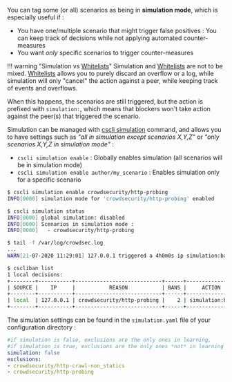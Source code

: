 You can tag some (or all) scenarios as being in **simulation mode**, which is especially useful if :

 - You have one/multiple scenario that might trigger false positives : You can keep track of decisions while not applying automated counter-measures
 - You want *only* specific scenarios to trigger counter-measures



!!! warning "Simulation vs [Whitelists](/write_configurations/whitelist/)"
    Simulation and [Whitelists](/write_configurations/whitelist/) are not to be mixed. [Whitelists](/write_configurations/whitelist/) allows you to purely discard an overflow or a log, while simulation will only "cancel" the action against a peer, while keeping track of events and overflows.


When this happens, the scenarios are still triggered, but the action is prefixed with `simulation:`, which means that blockers won't take action against the peer(s) that triggered the scenario.

Simulation can be managed with [cscli simulation](/cscli/cscli_simulation/) command, and allows you to have settings such as _"all in simulation except scenarios X,Y,Z"_ or _"only scenarios X,Y,Z in simulation mode"_ :

 - `cscli simulation enable` : Globally enables simulation (all scenarios will be in simulation mode)
 - `cscli simulation enable author/my_scenario` : Enables simulation only for a specific scenario


```bash
$ cscli simulation enable crowdsecurity/http-probing
INFO[0000] simulation mode for 'crowdsecurity/http-probing' enabled 

$ cscli simulation status                                     
INFO[0000] global simulation: disabled                  
INFO[0000] Scenarios in simulation mode :               
INFO[0000]   - crowdsecurity/http-probing

$ tail -f /var/log/crowdsec.log
...
WARN[21-07-2020 11:29:01] 127.0.0.1 triggered a 4h0m0s ip simulation:ban remediation for [crowdsecurity/http-probing]  bucket_id=restless-sound event_time="2020-07-21 11:29:01.817545253 +0200 CEST m=+3.794547062" scenario=crowdsecurity/http-probing source_ip=127.0.0.1

$ cscliban list 
1 local decisions:
+--------+-----------+----------------------------+------+----------------+---------+----+--------+------------+
| SOURCE |    IP     |           REASON           | BANS |     ACTION     | COUNTRY | AS | EVENTS | EXPIRATION |
+--------+-----------+----------------------------+------+----------------+---------+----+--------+------------+
| local  | 127.0.0.1 | crowdsecurity/http-probing |    2 | simulation:ban |         | 0  |     22 | 3h59m24s   |
+--------+-----------+----------------------------+------+----------------+---------+----+--------+------------+

```

The simulation settings can be found in the `simulation.yaml` file of your configuration directory :


```yaml
#if simulation is false, exclusions are the only ones in learning,
#if simulation is true, exclusions are the only ones *not* in learning
simulation: false
exclusions:
- crowdsecurity/http-crawl-non_statics
- crowdsecurity/http-probing
```



